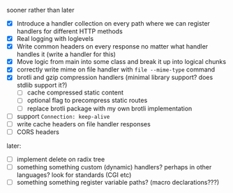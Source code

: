 sooner rather than later
- [x] Introduce a handler collection on every path where we can register handlers for different HTTP methods
- [x] Real logging with loglevels
- [x] Write common headers on every response no matter what handler handles it (write a handler for this)
- [x] Move logic from main into some class and break it up into logical chunks
- [x] correctly write mime on file handler with `file --mime-type` command
- [x] brotli and gzip compression handlers (minimal library support? does stdlib support it?)
  - [ ] cache compressed static content
  - [ ] optional flag to precompress static routes 
  - [ ] replace brotli package with my own brotli implementation
- [ ] support `Connection: keep-alive`
- [ ] write cache headers on file handler responses
- [ ] CORS headers

later:
- [ ] implement delete on radix tree
- [ ] something something custom (dynamic) handlers? perhaps in other languages? look for standards (CGI etc)
- [ ] something something register variable paths? (macro declarations???)